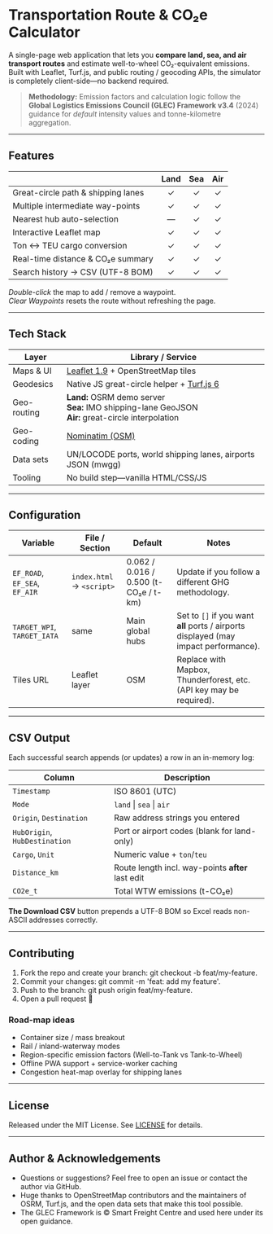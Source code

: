 # Transportation Route & CO₂e Calculator

A single-page web application that lets you **compare land, sea, and air transport routes** and estimate well-to-wheel CO₂-equivalent emissions.  
Built with Leaflet, Turf.js, and public routing / geocoding APIs, the simulator is completely client-side—no backend required.
> **Methodology:** Emission factors and calculation logic follow the **Global Logistics Emissions Council (GLEC) Framework v3.4** (2024) guidance for *default* intensity values and tonne-kilometre aggregation.

---

## Features

|                                     | Land | Sea | Air |
|-------------------------------------|:----:|:---:|:---:|
| Great-circle path & shipping lanes  | ✓    | ✓   | ✓   |
| Multiple intermediate way-points    | ✓    | ✓   | ✓   |
| Nearest hub auto-selection          | —     | ✓   | ✓   |
| Interactive Leaflet map             | ✓    | ✓   | ✓   |
| Ton ↔ TEU cargo conversion          | ✓    | ✓   | ✓   |
| Real-time distance & CO₂e summary   | ✓    | ✓   | ✓   |
| Search history → CSV (UTF-8 BOM)    | ✓    | ✓   | ✓   |

*Double-click* the map to add / remove a waypoint.  
*Clear Waypoints* resets the route without refreshing the page.

---

## Tech Stack

| Layer        | Library / Service                                                 |
|--------------|-------------------------------------------------------------------|
| Maps & UI    | [Leaflet 1.9](https://leafletjs.com) + OpenStreetMap tiles         |
| Geodesics    | Native JS great-circle helper + [Turf.js 6](https://turfjs.org)    |
| Geo-routing  | **Land:** OSRM demo server<br>**Sea:** IMO shipping-lane GeoJSON<br>**Air:** great-circle interpolation |
| Geo-coding   | [Nominatim (OSM)](https://nominatim.openstreetmap.org)             |
| Data sets    | UN/LOCODE ports, world shipping lanes, airports JSON (mwgg)        |
| Tooling      | No build step—vanilla HTML/CSS/JS                                  |

---

## Configuration

| Variable                      | File / Section            | Default                               | Notes                                                                                |
| ----------------------------- | ------------------------- | ------------------------------------- | ------------------------------------------------------------------------------------ |
| `EF_ROAD`, `EF_SEA`, `EF_AIR` | `index.html` → `<script>` | 0.062 / 0.016 / 0.500 (t-CO₂e / t-km) | Update if you follow a different GHG methodology.                                    |
| `TARGET_WPI`, `TARGET_IATA`   | same                      | Main global hubs                      | Set to `[]` if you want **all** ports / airports displayed (may impact performance). |
| Tiles URL                     | Leaflet layer             | OSM                                   | Replace with Mapbox, Thunderforest, etc. (API key may be required).                  |

---

## CSV Output

Each successful search appends (or updates) a row in an in-memory log:

| Column                        | Description                                       |
| ----------------------------- | ------------------------------------------------- |
| `Timestamp`                   | ISO 8601 (UTC)                                    |
| `Mode`                        | `land` \| `sea` \| `air`                          |
| `Origin`, `Destination`       | Raw address strings you entered                   |
| `HubOrigin`, `HubDestination` | Port or airport codes (blank for land-only)       |
| `Cargo`, `Unit`               | Numeric value + `ton`/`teu`                       |
| `Distance_km`                 | Route length incl. way-points **after** last edit |
| `CO2e_t`                      | Total WTW emissions (t-CO₂e)                      |

**The Download CSV** button prepends a UTF-8 BOM so Excel reads non-ASCII addresses correctly.

---

## Contributing

1. Fork the repo and create your branch: git checkout -b feat/my-feature.
2. Commit your changes: git commit -m 'feat: add my feature'.
3. Push to the branch: git push origin feat/my-feature.
4. Open a pull request 🙏

### Road-map ideas
- Container size / mass breakout
- Rail / inland-waterway modes
- Region-specific emission factors (Well-to-Tank vs Tank-to-Wheel)
- Offline PWA support + service-worker caching
- Congestion heat-map overlay for shipping lanes

---

## License
Released under the MIT License. See [LICENSE](https://github.com/miumigy/rtco2/blob/main/LICENSE) for details.

---

## Author & Acknowledgements
- Questions or suggestions? Feel free to open an issue or contact the author via GitHub.
- Huge thanks to OpenStreetMap contributors and the maintainers of OSRM, Turf.js, and the open data sets that make this tool possible.
- The GLEC Framework is © Smart Freight Centre and used here under its open guidance.
